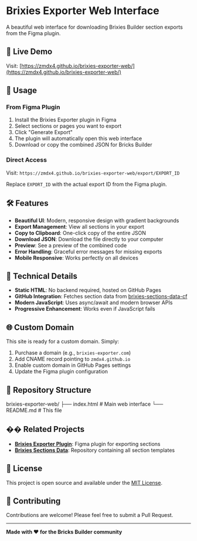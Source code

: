 # Brixies Exporter Web Interface

A beautiful web interface for downloading Brixies Builder section exports from the Figma plugin.

## 🚀 Live Demo

Visit: [https://zmdx4.github.io/brixies-exporter-web/](https://zmdx4.github.io/brixies-exporter-web/)

## 📖 Usage

### From Figma Plugin
1. Install the Brixies Exporter plugin in Figma
2. Select sections or pages you want to export
3. Click "Generate Export"
4. The plugin will automatically open this web interface
5. Download or copy the combined JSON for Bricks Builder

### Direct Access
Visit: `https://zmdx4.github.io/brixies-exporter-web/export/EXPORT_ID`

Replace `EXPORT_ID` with the actual export ID from the Figma plugin.

## 🛠️ Features

- **Beautiful UI**: Modern, responsive design with gradient backgrounds
- **Export Management**: View all sections in your export
- **Copy to Clipboard**: One-click copy of the entire JSON
- **Download JSON**: Download the file directly to your computer
- **Preview**: See a preview of the combined code
- **Error Handling**: Graceful error messages for missing exports
- **Mobile Responsive**: Works perfectly on all devices

## 🔧 Technical Details

- **Static HTML**: No backend required, hosted on GitHub Pages
- **GitHub Integration**: Fetches section data from [brixies-sections-data-cf](https://github.com/ZMDx4/brixies-sections-data-cf)
- **Modern JavaScript**: Uses async/await and modern browser APIs
- **Progressive Enhancement**: Works even if JavaScript fails

## 🌐 Custom Domain

This site is ready for a custom domain. Simply:
1. Purchase a domain (e.g., `brixies-exporter.com`)
2. Add CNAME record pointing to `zmdx4.github.io`
3. Enable custom domain in GitHub Pages settings
4. Update the Figma plugin configuration

## 📁 Repository Structure

brixies-exporter-web/
├── index.html # Main web interface
└── README.md # This file


## �� Related Projects

- **[Brixies Exporter Plugin](https://github.com/ZMDx4/brixies-exporter)**: Figma plugin for exporting sections
- **[Brixies Sections Data](https://github.com/ZMDx4/brixies-sections-data-cf)**: Repository containing all section templates

## 📄 License

This project is open source and available under the [MIT License](LICENSE).

## 🤝 Contributing

Contributions are welcome! Please feel free to submit a Pull Request.

---

**Made with ❤️ for the Bricks Builder community**
